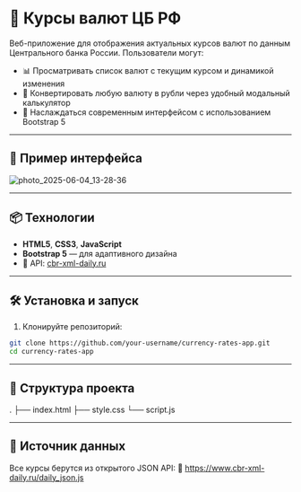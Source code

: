 # 💱 Курсы валют ЦБ РФ

Веб-приложение для отображения актуальных курсов валют по данным Центрального банка России. Пользователи могут:

- 📊 Просматривать список валют с текущим курсом и динамикой изменения
- 💸 Конвертировать любую валюту в рубли через удобный модальный калькулятор
- 🎨 Наслаждаться современным интерфейсом с использованием Bootstrap 5

---

## 🚀 Пример интерфейса

![photo_2025-06-04_13-28-36](https://github.com/user-attachments/assets/60aba503-7e36-45a0-85ac-e7feba7c208b)

---

## 📦 Технологии

- **HTML5**, **CSS3**, **JavaScript**
- **Bootstrap 5** — для адаптивного дизайна
- 📡 API: [cbr-xml-daily.ru](https://www.cbr-xml-daily.ru/)

---

## 🛠 Установка и запуск

1. Клонируйте репозиторий:

```bash
git clone https://github.com/your-username/currency-rates-app.git
cd currency-rates-app
```
---

## 📁 Структура проекта
. 
├── index.html
├── style.css
└── script.js

---

## 📌 Источник данных
Все курсы берутся из открытого JSON API:
📎 https://www.cbr-xml-daily.ru/daily_json.js
